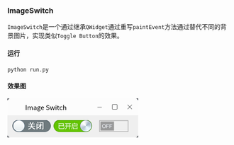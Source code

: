 ### ImageSwitch

`ImageSwitch`是一个通过继承`QWidget`通过重写`paintEvent`方法通过替代不同的背景图片，实现类似`Toggle Button`的效果。

#### 运行
```shell
python run.py
```

#### 效果图
![img.png](img.png)